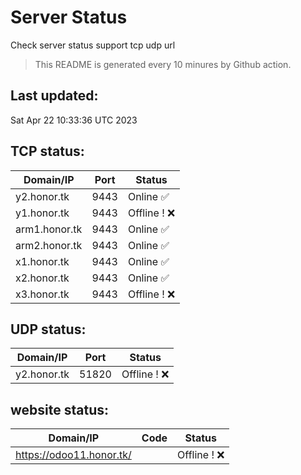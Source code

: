 # Server Status
Check server status support tcp udp url
> This README is generated every 10 minures by Github action.
## Last updated:
Sat Apr 22 10:33:36 UTC 2023
## TCP status: 
|Domain/IP|Port|**Status**|
|--|--|--|
|y2.honor.tk|9443|Online :white_check_mark:|
|y1.honor.tk|9443| Offline ! :x:|
|arm1.honor.tk|9443|Online :white_check_mark:|
|arm2.honor.tk|9443|Online :white_check_mark:|
|x1.honor.tk|9443|Online :white_check_mark:|
|x2.honor.tk|9443|Online :white_check_mark:|
|x3.honor.tk|9443| Offline ! :x:|
## UDP status: 
|Domain/IP|Port|**Status**|
|--|--|--|
|y2.honor.tk|51820| Offline ! :x:|
## website status: 
|Domain/IP|Code|**Status**|
|--|--|--|
|https://odoo11.honor.tk/|| Offline ! :x:|
